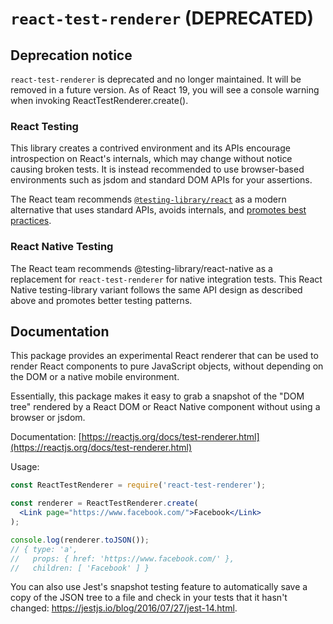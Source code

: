 # `react-test-renderer` (DEPRECATED)

## Deprecation notice

`react-test-renderer` is deprecated and no longer maintained. It will be removed in a future version. As of React 19, you will see a console warning when invoking ReactTestRenderer.create().

### React Testing

This library creates a contrived environment and its APIs encourage introspection on React's internals, which may change without notice causing broken tests. It is instead recommended to use browser-based environments such as jsdom and standard DOM APIs for your assertions.

The React team recommends [`@testing-library/react`](https://testing-library.com/docs/react-testing-library/intro) as a modern alternative that uses standard APIs, avoids internals, and [promotes best practices](https://testing-library.com/docs/guiding-principles).

### React Native Testing

The React team recommends @testing-library/react-native as a replacement for `react-test-renderer` for native integration tests. This React Native testing-library variant follows the same API design as described above and promotes better testing patterns.

## Documentation

This package provides an experimental React renderer that can be used to render React components to pure JavaScript objects, without depending on the DOM or a native mobile environment.

Essentially, this package makes it easy to grab a snapshot of the "DOM tree" rendered by a React DOM or React Native component without using a browser or jsdom.

Documentation: [https://reactjs.org/docs/test-renderer.html](https://reactjs.org/docs/test-renderer.html)

Usage:

```jsx
const ReactTestRenderer = require('react-test-renderer');

const renderer = ReactTestRenderer.create(
  <Link page="https://www.facebook.com/">Facebook</Link>
);

console.log(renderer.toJSON());
// { type: 'a',
//   props: { href: 'https://www.facebook.com/' },
//   children: [ 'Facebook' ] }
```

You can also use Jest's snapshot testing feature to automatically save a copy of the JSON tree to a file and check in your tests that it hasn't changed: https://jestjs.io/blog/2016/07/27/jest-14.html.
